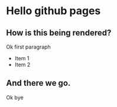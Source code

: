 # Hello github pages
## How is this being rendered?
Ok first paragraph
- Item 1
- Item 2

And there we go.
---------
Ok bye

